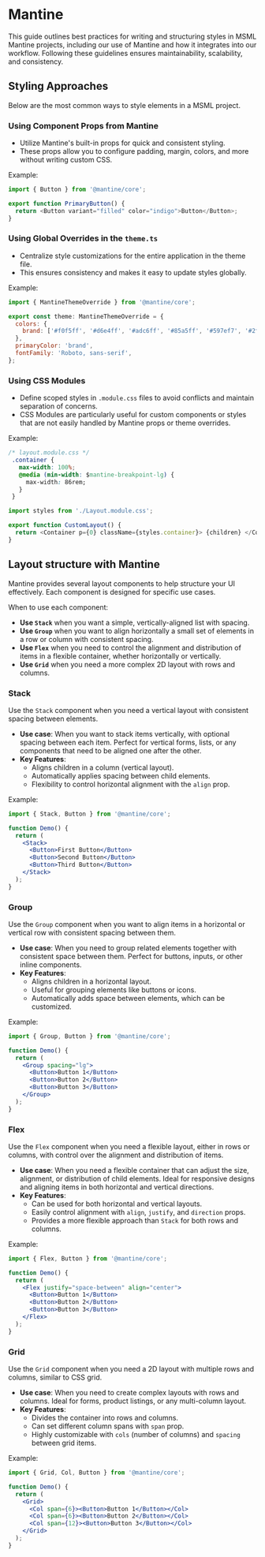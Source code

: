 # Mantine

This guide outlines best practices for writing and structuring styles in MSML Mantine projects, including our use of Mantine and how it integrates into our workflow. Following these guidelines ensures maintainability, scalability, and consistency.

## Styling Approaches

Below are the most common ways to style elements in a MSML project.

### Using Component Props from Mantine
   - Utilize Mantine's built-in props for quick and consistent styling.
   - These props allow you to configure padding, margin, colors, and more without writing custom CSS.

   Example:

   ```javascript
   import { Button } from '@mantine/core';

   export function PrimaryButton() {
     return <Button variant="filled" color="indigo">Button</Button>;
   }
   ```

### Using Global Overrides in the `theme.ts`
   - Centralize style customizations for the entire application in the theme file.
   - This ensures consistency and makes it easy to update styles globally.

   Example:

   ```javascript
   import { MantineThemeOverride } from '@mantine/core';

   export const theme: MantineThemeOverride = {
     colors: {
       brand: ['#f0f5ff', '#d6e4ff', '#adc6ff', '#85a5ff', '#597ef7', '#2f54eb', '#1d39c4', '#10239e', '#061178', '#030852'],
     },
     primaryColor: 'brand',
     fontFamily: 'Roboto, sans-serif',
   };
   ```

### Using CSS Modules
   - Define scoped styles in `.module.css` files to avoid conflicts and maintain separation of concerns.
   - CSS Modules are particularly useful for custom components or styles that are not easily handled by Mantine props or theme overrides. 

   Example:

   ```css
   /* layout.module.css */
    .container {
      max-width: 100%;
      @media (min-width: $mantine-breakpoint-lg) {
        max-width: 86rem;
      }
    }
   ```

   ```javascript
   import styles from './Layout.module.css';

   export function CustomLayout() {
     return <Container p={0} className={styles.container}> {children} </Container>;
   }
   ```


## Layout structure with Mantine

Mantine provides several layout components to help structure your UI effectively. Each component is designed for specific use cases. 

When to use each component:
- **Use `Stack`** when you want a simple, vertically-aligned list with spacing.
- **Use `Group`** when you want to align horizontally a small set of elements in a row or column with consistent spacing.
- **Use `Flex`** when you need to control the alignment and distribution of items in a flexible container, whether horizontally or vertically.
- **Use `Grid`** when you need a more complex 2D layout with rows and columns.

### Stack
Use the `Stack` component when you need a vertical layout with consistent spacing between elements.

- **Use case**: When you want to stack items vertically, with optional spacing between each item. Perfect for vertical forms, lists, or any components that need to be aligned one after the other.
- **Key Features**:
  - Aligns children in a column (vertical layout).
  - Automatically applies spacing between child elements.
  - Flexibility to control horizontal alignment with the `align` prop.

Example:
  ```jsx
  import { Stack, Button } from '@mantine/core';

  function Demo() {
    return (
      <Stack>
        <Button>First Button</Button>
        <Button>Second Button</Button>
        <Button>Third Button</Button>
      </Stack>
    );
  }
  ```

### Group
Use the `Group` component when you want to align items in a horizontal or vertical row with consistent spacing between them.

- **Use case**: When you need to group related elements together with consistent space between them. Perfect for buttons, inputs, or other inline components.
- **Key Features**:
  - Aligns children in a horizontal layout.
  - Useful for grouping elements like buttons or icons.
  - Automatically adds space between elements, which can be customized.
  
Example:
  ```jsx
  import { Group, Button } from '@mantine/core';

  function Demo() {
    return (
      <Group spacing="lg">
        <Button>Button 1</Button>
        <Button>Button 2</Button>
        <Button>Button 3</Button>
      </Group>
    );
  }
  ```

### Flex
Use the `Flex` component when you need a flexible layout, either in rows or columns, with control over the alignment and distribution of items.

- **Use case**: When you need a flexible container that can adjust the size, alignment, or distribution of child elements. Ideal for responsive designs and aligning items in both horizontal and vertical directions.
- **Key Features**:
  - Can be used for both horizontal and vertical layouts.
  - Easily control alignment with `align`, `justify`, and `direction` props.
  - Provides a more flexible approach than `Stack` for both rows and columns.

Example:
  ```jsx
  import { Flex, Button } from '@mantine/core';

  function Demo() {
    return (
      <Flex justify="space-between" align="center">
        <Button>Button 1</Button>
        <Button>Button 2</Button>
        <Button>Button 3</Button>
      </Flex>
    );
  }
  ```

### Grid
Use the `Grid` component when you need a 2D layout with multiple rows and columns, similar to CSS grid.

- **Use case**: When you need to create complex layouts with rows and columns. Ideal for forms, product listings, or any multi-column layout.
- **Key Features**:
  - Divides the container into rows and columns.
  - Can set different column spans with `span` prop.
  - Highly customizable with `cols` (number of columns) and `spacing` between grid items.

Example:
  ```jsx
  import { Grid, Col, Button } from '@mantine/core';

  function Demo() {
    return (
      <Grid>
        <Col span={6}><Button>Button 1</Button></Col>
        <Col span={6}><Button>Button 2</Button></Col>
        <Col span={12}><Button>Button 3</Button></Col>
      </Grid>
    );
  }
  ```
